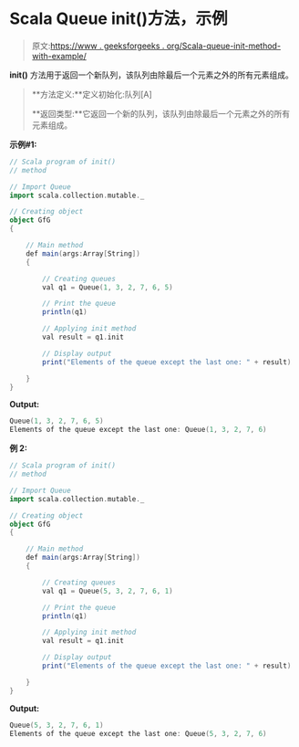 # Scala Queue init()方法，示例

> 原文:[https://www . geeksforgeeks . org/Scala-queue-init-method-with-example/](https://www.geeksforgeeks.org/scala-queue-init-method-with-example/)

**init()** 方法用于返回一个新队列，该队列由除最后一个元素之外的所有元素组成。

> **方法定义:**定义初始化:队列[A]
> 
> **返回类型:**它返回一个新的队列，该队列由除最后一个元素之外的所有元素组成。

**示例#1:**

```scala
// Scala program of init() 
// method 

// Import Queue  
import scala.collection.mutable._

// Creating object 
object GfG 
{ 

    // Main method 
    def main(args:Array[String]) 
    { 

        // Creating queues 
        val q1 = Queue(1, 3, 2, 7, 6, 5) 

        // Print the queue
        println(q1)

        // Applying init method 
        val result = q1.init

        // Display output
        print("Elements of the queue except the last one: " + result)

    } 
} 
```

**Output:**

```scala
Queue(1, 3, 2, 7, 6, 5)
Elements of the queue except the last one: Queue(1, 3, 2, 7, 6)

```

**例 2:**

```scala
// Scala program of init() 
// method 

// Import Queue  
import scala.collection.mutable._

// Creating object 
object GfG 
{ 

    // Main method 
    def main(args:Array[String]) 
    { 

        // Creating queues 
        val q1 = Queue(5, 3, 2, 7, 6, 1) 

        // Print the queue
        println(q1)

        // Applying init method 
        val result = q1.init

        // Display output
        print("Elements of the queue except the last one: " + result)

    } 
} 
```

**Output:**

```scala
Queue(5, 3, 2, 7, 6, 1)
Elements of the queue except the last one: Queue(5, 3, 2, 7, 6)

```